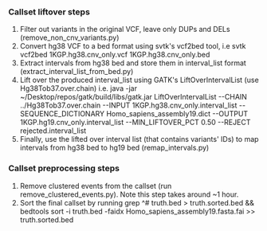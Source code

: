 ### Callset liftover steps
1. Filter out variants in the original VCF, leave only DUPs and DELs (remove_non_cnv_variants.py)
2. Convert hg38 VCF to a bed format using svtk's vcf2bed tool, i.e
svtk vcf2bed 1KGP.hg38.cnv_only.vcf 1KGP.hg38.cnv_only.bed
3. Extract intervals from hg38 bed and store them in interval_list format (extract_interval_list_from_bed.py)
4. Lift over the produced interval_list using GATK's LiftOverIntervalList (use Hg38Tob37.over.chain)
i.e. java -jar ~/Desktop/repos/gatk/build/libs/gatk.jar LiftOverIntervalList --CHAIN ../Hg38Tob37.over.chain 
                --INPUT 1KGP.hg38.cnv_only.interval_list --SEQUENCE_DICTIONARY Homo_sapiens_assembly19.dict
                --OUTPUT 1KGP.hg19.cnv_only.interval_list --MIN_LIFTOVER_PCT 0.50 --REJECT rejected.interval_list
5. Finally, use the lifted over interval list (that contains variants' IDs) to map intervals from hg38 bed to hg19 bed (remap_intervals.py)

### Callset preprocessing steps
1. Remove clustered events from the callset (run remove_clustered_events.py). Note this step takes around ~1 hour.
2. Sort the final callset by running
grep ^# truth.bed > truth.sorted.bed && bedtools sort -i truth.bed -faidx Homo_sapiens_assembly19.fasta.fai >> truth.sorted.bed